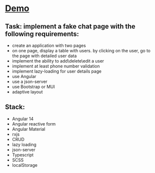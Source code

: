 # [Demo](https://yegorkochetkov.github.io/angular-table-of-users/)

## Task: implement a fake chat page with the following requirements:
- create an application with two pages
- on one page, display a table with users. by clicking on the user, go to the page with detailed user data
- implement the ability to add\delete\edit a user
- implement at least phone number validation
- implement lazy-loading for user details page
- use Angular
- use a json-server
- use Bootstrap or MUI
- adaptive layout

## Stack:
- Angular 14
- Angular reactive form
- Angular Material
- rxjs
- CRUD
- lazy loading
- json-server
- Typescript
- SCSS
- localStorage

